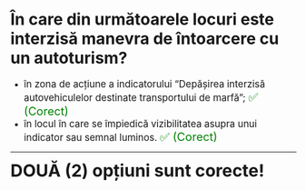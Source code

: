 # În care din următoarele locuri este interzisă manevra de întoarcere cu un autoturism?

- <span style="font-size: larger;">în zona de acțiune a indicatorului “Depășirea interzisă autovehiculelor destinate transportului de marfă”; <span style="color: green; font-size: larger;">✅ (Corect)</span></span>
- <span style="font-size: larger;">în locul în care se împiedică vizibilitatea asupra unui indicator sau semnal luminos. <span style="color: green; font-size: larger;">✅ (Corect)</span></span>

---

<span style="font-size: 30px; font-weight: bold;">**DOUĂ (2) opțiuni sunt corecte!**</span>
